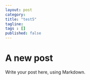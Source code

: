 ```yaml
---
layout: post 
category: 
title: "test5"
tagline: 
tags : [] 
published: false
---
```


# A new post #

Write your post here, using Markdown.

